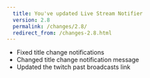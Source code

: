 ```yaml
---
  title: You've updated Live Stream Notifier
  version: 2.8
  permalink: /changes/2.8/
  redirect_from: /changes-2.8.html
---
```

 - Fixed title change notifications
 - Changed title change notification message
 - Updated the twitch past broadcasts link

